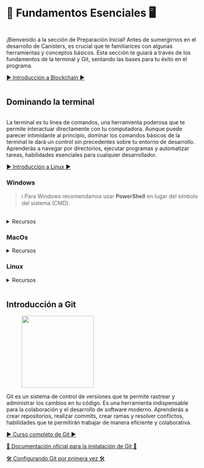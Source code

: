 # 🧱 Fundamentos Esenciales 🖥️

<figure><img src="../.gitbook/assets/Separador2.jpg" alt=""><figcaption></figcaption></figure>

¡Bienvenido a la sección de Preparación Inicial! Antes de sumergirnos en el desarrollo de Canisters, es crucial que te familiarices con algunas herramientas y conceptos básicos. Esta sección te guiará a través de los fundamentos de la terminal y Git, sentando las bases para tu éxito en el programa.

<!-- 
{% embed url="https://www.youtube.com/watch?v=lISfAwVFQIk" %}
Introducción a Blockchain
{% endembed %} -->
[▶️ Introducción a Blockchain ▶️](https://www.youtube.com/watch?v=lISfAwVFQIk)


<figure><img src="../.gitbook/assets/Separador.jpg" alt=""><figcaption></figcaption></figure>

## Dominando la terminal

<div data-full-width="false"><figure><img src="../.gitbook/assets/terminal (1).gif" alt=""><figcaption></figcaption></figure></div>

La terminal es tu línea de comandos, una herramienta poderosa que te permite interactuar directamente con tu computadora. Aunque puede parecer intimidante al principio, dominar los comandos básicos de la terminal te dará un control sin precedentes sobre tu entorno de desarrollo. Aprenderás a navegar por directorios, ejecutar programas y automatizar tareas, habilidades esenciales para cualquier desarrollador.

[▶️ Introducción a Linux ▶️](https://www.youtube.com/watch?v=L906Kti3gzE)

<!-- {% embed url="https://www.youtube.com/watch?v=L906Kti3gzE" %} -->

### Windows



> ℹ️ Para Windows recomendamos usar <strong>PowerShell</strong> en lugar del símbolo del sistema (CMD).
<br>

<details>

<summary>Recursos</summary>

[Comandos básicos](https://www.xataka.com/basics/comandos-basicos-para-dar-tus-primeros-pasos-consola-windows-cmd)

[Comandos avanzados](https://learn.microsoft.com/es-es/windows-server/administration/windows-commands/windows-commands)

[Introducción a PowerShell](https://learn.microsoft.com/es-es/powershell/scripting/learn/ps101/01-getting-started?view=powershell-7.5)

</details>

### MacOs

<details>

<summary>Recursos</summary>

[Ejecutar comandos y herramientas en Terminal en la Mac](https://support.apple.com/es-mx/guide/terminal/apdb66b5242-0d18-49fc-9c47-a2498b7c91d5/mac)

[Comandos básicos](https://www.xataka.com/basics/39-comandos-basicos-para-dar-tus-primeros-pasos-terminal-macos)
</details>

### Linux

<details>

<summary>Recursos</summary>

[Comandos básicos](https://www.xataka.com/basics/41-comandos-basicos-para-terminal-linux-que-dar-tus-primeros-pasos-su-consola)

[Comandos avanzados](https://www.fing.edu.uy/inco/cursos/sistoper/recursosLaboratorio/tutorial0.pdf)

</details>

<figure><img src="../.gitbook/assets/Separador.jpg" alt=""><figcaption></figcaption></figure>

## Introducción a Git

<figure><img src="../.gitbook/assets/Git-Logo-2Color.png" alt="" width="188"><figcaption></figcaption></figure>

Git es un sistema de control de versiones que te permite rastrear y administrar los cambios en tu código. Es una herramienta indispensable para la colaboración y el desarrollo de software moderno. Aprenderás a crear repositorios, realizar commits, crear ramas y resolver conflictos, habilidades que te permitirán trabajar de manera eficiente y colaborativa.

<!-- {% embed url="https://www.youtube.com/watch?v=3GymExBkKjE" %} -->
[▶️ Curso completo de Git ▶️](https://www.youtube.com/watch?v=3GymExBkKjE)

<!-- {% embed url="https://git-scm.com/book/en/v2/Getting-Started-Installing-Git" %}
Documentación oficial para la instalación de Git
{% endembed %} -->
[📖 Documentación oficial para la instalación de Git 📖](https://git-scm.com/book/en/v2/Getting-Started-Installing-Git)

<!-- {% embed url="https://git-scm.com/book/es/v2/Inicio---Sobre-el-Control-de-Versiones-Configurando-Git-por-primera-vez" %}
Configurando Git por primera vez
{% endembed %} -->
[🛠️ Configurando Git por primera vez 🛠️](https://git-scm.com/book/es/v2/Inicio---Sobre-el-Control-de-Versiones-Configurando-Git-por-primera-vez)
<figure><img src="../.gitbook/assets/Separador2.jpg" alt=""><figcaption></figcaption></figure>

